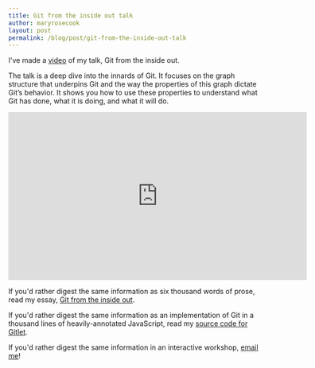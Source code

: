 ```yaml
---
title: Git from the inside out talk
author: maryrosecook
layout: post
permalink: /blog/post/git-from-the-inside-out-talk
---
```


I've made a [video](https://www.youtube.com/watch?v=fCtZWGhQBvo) of my talk, Git from the inside out.

The talk is a deep dive into the innards of Git.  It focuses on the graph structure that underpins Git and the way the properties of this graph dictate Git’s behavior. It shows you how to use these properties to understand what Git has done, what it is doing, and what it will do.

<div class="video-container"><iframe width="600" height="338" src="https://www.youtube.com/embed/fCtZWGhQBvo?rel=0" frameborder="0" allowfullscreen></iframe></div>

If you'd rather digest the same information as six thousand words of prose, read my essay, [Git from the inside out](/blog/post/git-from-the-inside-out).

If you'd rather digest the same information as an implementation of Git in a thousand lines of heavily-annotated JavaScript, read my [source code for Gitlet](http://gitlet.maryrosecook.com/docs/gitlet.html).

If you'd rather digest the same information in an interactive workshop, [email me](mailto:mary@maryrosecook.com)!
